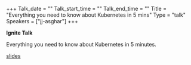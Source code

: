 +++
Talk_date = ""
Talk_start_time = ""
Talk_end_time = ""
Title = "Everything you need to know about Kubernetes in 5 mins"
Type = "talk"
Speakers = ["jj-asghar"]
+++

**Ignite Talk**

Everything you need to know about Kubernetes in 5 minutes.

[slides](https://assets.devopsdays.org/events/2019/stockholm/Everything-you-need-to-know-about-Kubernetes-in-5-mins.pdf)
